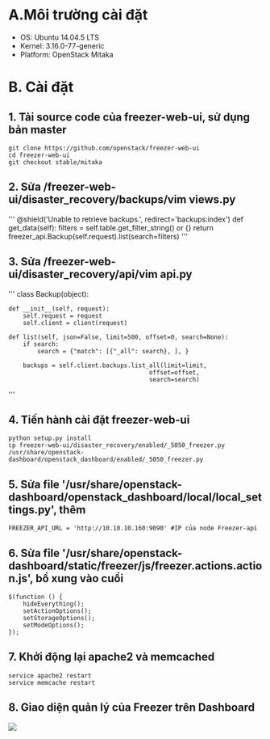 # A.Môi trường cài đặt
 - OS: Ubuntu 14.04.5 LTS 
 - Kernel: 3.16.0-77-generic
 - Platform: OpenStack Mitaka

# B. Cài đặt
## 1. Tải source code của freezer-web-ui, sử dụng bản master
```
git clone https://github.com/openstack/freezer-web-ui
cd freezer-web-ui
git checkout stable/mitaka
```

## 2. Sửa /freezer-web-ui/disaster_recovery/backups/vim views.py
'''
@shield('Unable to retrieve backups.', redirect='backups:index')
    def get_data(self):
        filters = self.table.get_filter_string() or {}
        return freezer_api.Backup(self.request).list(search=filters)
'''

## 3. Sửa /freezer-web-ui/disaster_recovery/api/vim api.py
'''
class Backup(object):

    def __init__(self, request):
        self.request = request
        self.client = client(request)

    def list(self, json=False, limit=500, offset=0, search=None):
        if search:
            search = {"match": [{"_all": search}, ], }

        backups = self.client.backups.list_all(limit=limit,
                                           offset=offset,
                                           search=search)
'''

## 4. Tiến hành cài đặt freezer-web-ui
```
python setup.py install
cp freezer-web-ui/disaster_recovery/enabled/_5050_freezer.py  /usr/share/openstack-dashboard/openstack_dashboard/enabled/_5050_freezer.py
```

## 5. Sửa file '/usr/share/openstack-dashboard/openstack_dashboard/local/local_settings.py', thêm
```
FREEZER_API_URL = 'http://10.10.10.160:9090' #IP của node Freezer-api
```

## 6. Sửa file '/usr/share/openstack-dashboard/static/freezer/js/freezer.actions.action.js', bổ xung vào cuổi
```
$(function () {
    hideEverything();
    setActionOptions();
    setStorageOptions();
    setModeOptions();
});
```




## 7. Khởi động lại apache2 và memcached
```
service apache2 restart
service memcache restart
```

## 8. Giao diện quản lý của Freezer trên Dashboard
![](http://image.prntscr.com/image/0df9e3d29892491e86830c5e9192c9d8.png)